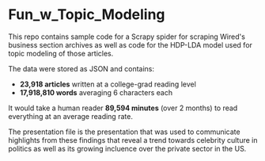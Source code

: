 # Fun_w_Topic_Modeling

This repo contains sample code for a Scrapy spider for scraping Wired's business section archives as well as code for the HDP-LDA model used for topic modeling of those articles.

The data were stored as JSON and contains:
* **23,918 articles** written at a college-grad reading level 
* **17,918,810 words** averaging 6 characters each 

It would take a human reader **89,594 minutes** (over 2 months) to read everything at an average reading rate.

The presentation file is the presentation that was used to communicate highlights from these findings that reveal a trend towards celebrity culture in politics as well as its growing incluence over the private sector in the US.